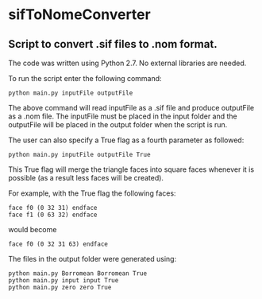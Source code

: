 # sifToNomeConverter
## Script to convert .sif files to .nom format.

The code was written using Python 2.7. No external libraries are needed.

To run the script enter the following command:
```
python main.py inputFile outputFile
```
The above command will read inputFile as a .sif file and produce outputFile as a .nom file. The inputFile must be placed in the input folder and the outputFile will be placed in the output folder when the script is run. 

The user can also specify a True flag as a fourth parameter as followed:
```
python main.py inputFile outputFile True
```

This True flag will merge the triangle faces into square faces whenever it is possible (as a result less faces will be created).

For example, with the True flag the following faces:
```
face f0 (0 32 31) endface
face f1 (0 63 32) endface
```
would become
```
face f0 (0 32 31 63) endface
```

The files in the output folder were generated using:
```
python main.py Borromean Borromean True
python main.py input input True
python main.py zero zero True
```

